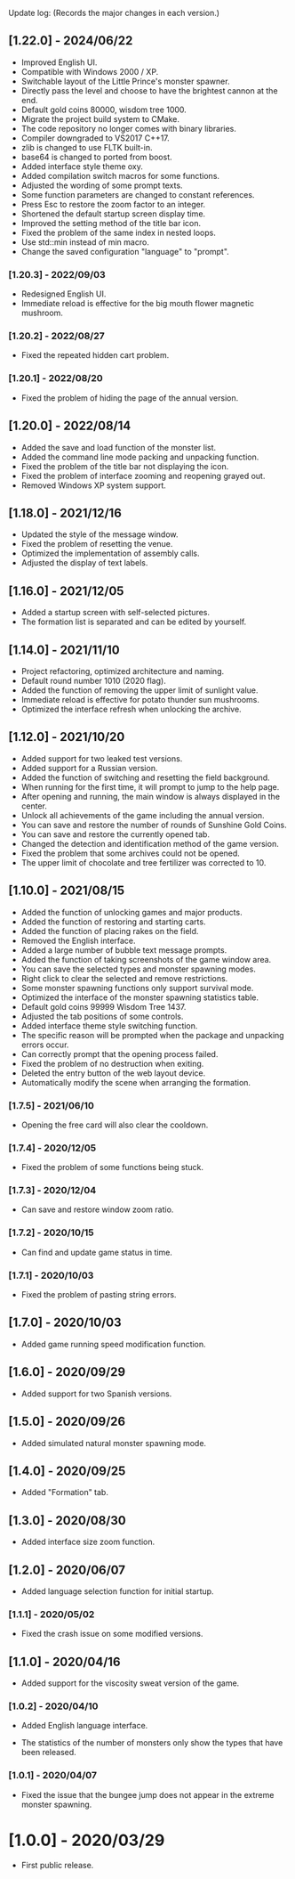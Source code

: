 Update log: (Records the major changes in each version.)

## [1.22.0] - 2024/06/22

- Improved English UI.
- Compatible with Windows 2000 / XP.
- Switchable layout of the Little Prince's monster spawner.
- Directly pass the level and choose to have the brightest cannon at the end.
- Default gold coins 80000, wisdom tree 1000.
- Migrate the project build system to CMake.
- The code repository no longer comes with binary libraries.
- Compiler downgraded to VS2017 C++17.
- zlib is changed to use FLTK built-in.
- base64 is changed to ported from boost.
- Added interface style theme oxy.
- Added compilation switch macros for some functions.
- Adjusted the wording of some prompt texts.
- Some function parameters are changed to constant references.
- Press Esc to restore the zoom factor to an integer.
- Shortened the default startup screen display time.
- Improved the setting method of the title bar icon.
- Fixed the problem of the same index in nested loops.
- Use std::min instead of min macro.
- Change the saved configuration "language" to "prompt".

### [1.20.3] - 2022/09/03

- Redesigned English UI.
- Immediate reload is effective for the big mouth flower magnetic mushroom.

### [1.20.2] - 2022/08/27

- Fixed the repeated hidden cart problem.

### [1.20.1] - 2022/08/20

- Fixed the problem of hiding the page of the annual version.

## [1.20.0] - 2022/08/14

- Added the save and load function of the monster list.
- Added the command line mode packing and unpacking function.
- Fixed the problem of the title bar not displaying the icon.
- Fixed the problem of interface zooming and reopening grayed out.
- Removed Windows XP system support.

## [1.18.0] - 2021/12/16

- Updated the style of the message window.
- Fixed the problem of resetting the venue.
- Optimized the implementation of assembly calls.
- Adjusted the display of text labels.

## [1.16.0] - 2021/12/05

- Added a startup screen with self-selected pictures.
- The formation list is separated and can be edited by yourself.

## [1.14.0] - 2021/11/10

- Project refactoring, optimized architecture and naming.
- Default round number 1010 (2020 flag).
- Added the function of removing the upper limit of sunlight value.
- Immediate reload is effective for potato thunder sun mushrooms.
- Optimized the interface refresh when unlocking the archive.

## [1.12.0] - 2021/10/20

- Added support for two leaked test versions.
- Added support for a Russian version.
- Added the function of switching and resetting the field background.
- When running for the first time, it will prompt to jump to the help page.
- After opening and running, the main window is always displayed in the center.
- Unlock all achievements of the game including the annual version.
- You can save and restore the number of rounds of Sunshine Gold Coins.
- You can save and restore the currently opened tab.
- Changed the detection and identification method of the game version.
- Fixed the problem that some archives could not be opened.
- The upper limit of chocolate and tree fertilizer was corrected to 10.

## [1.10.0] - 2021/08/15

- Added the function of unlocking games and major products.
- Added the function of restoring and starting carts.
- Added the function of placing rakes on the field.
- Removed the English interface.
- Added a large number of bubble text message prompts.
- Added the function of taking screenshots of the game window area.
- You can save the selected types and monster spawning modes.
- Right click to clear the selected and remove restrictions.
- Some monster spawning functions only support survival mode.
- Optimized the interface of the monster spawning statistics table.
- Default gold coins 99999 Wisdom Tree 1437.
- Adjusted the tab positions of some controls.
- Added interface theme style switching function.
- The specific reason will be prompted when the package and unpacking errors occur.
- Can correctly prompt that the opening process failed.
- Fixed the problem of no destruction when exiting.
- Deleted the entry button of the web layout device.
- Automatically modify the scene when arranging the formation.

### [1.7.5] - 2021/06/10

- Opening the free card will also clear the cooldown.

### [1.7.4] - 2020/12/05

- Fixed the problem of some functions being stuck.

### [1.7.3] - 2020/12/04

- Can save and restore window zoom ratio.

### [1.7.2] - 2020/10/15

- Can find and update game status in time.

### [1.7.1] - 2020/10/03

- Fixed the problem of pasting string errors.

## [1.7.0] - 2020/10/03

- Added game running speed modification function.

## [1.6.0] - 2020/09/29

- Added support for two Spanish versions.

## [1.5.0] - 2020/09/26

- Added simulated natural monster spawning mode.

## [1.4.0] - 2020/09/25

- Added "Formation" tab.

## [1.3.0] - 2020/08/30

- Added interface size zoom function.

## [1.2.0] - 2020/06/07

- Added language selection function for initial startup.

### [1.1.1] - 2020/05/02

- Fixed the crash issue on some modified versions.

## [1.1.0] - 2020/04/16

- Added support for the viscosity sweat version of the game.

### [1.0.2] - 2020/04/10

- Added English language interface.

- The statistics of the number of monsters only show the types that have been released.

### [1.0.1] - 2020/04/07

- Fixed the issue that the bungee jump does not appear in the extreme monster spawning.

# [1.0.0] - 2020/03/29

- First public release.